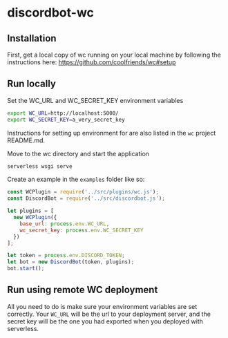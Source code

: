# discordbot-wc

## Installation
First, get a local copy of wc running on your local machine by following
the instructions here:
https://github.com/coolfriends/wc#setup

## Run locally
Set the WC_URL and WC_SECRET_KEY environment variables
```bash
export WC_URL=http://localhost:5000/
export WC_SECRET_KEY=a_very_secret_key
```
Instructions for setting up environment for are also listed in the `wc` project
README.md.

Move to the wc directory and start the application
```bash
serverless wsgi serve
```


Create an example in the `examples` folder like so:
```js
const WCPlugin = require('../src/plugins/wc.js');
const DiscordBot = require('../src/discordbot.js');

let plugins = [
  new WCPlugin({
    base_url: process.env.WC_URL,
    wc_secret_key: process.env.WC_SECRET_KEY
  })
];

let token = process.env.DISCORD_TOKEN;
let bot = new DiscordBot(token, plugins);
bot.start();
```

## Run using remote WC deployment
All you need to do is make sure your environment variables are set correctly.
Your `WC_URL` will be the url to your deployment server, and the secret key
will be the one you had exported when you deployed with serverless.






